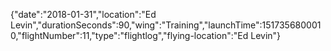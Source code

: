 {"date":"2018-01-31","location":"Ed Levin","durationSeconds":90,"wing":"Training","launchTime":1517356800010,"flightNumber":11,"type":"flightlog","flying-location":"Ed Levin"}
